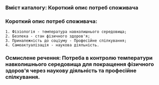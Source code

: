 ### Вміст каталогу: Короткий опис потреб споживача

### Короткий опис потреб споживача:
    1. Фізіологія - температура навколишнього середовища;
    2. Безпека - стан фізичного здоров'я;
    3. Приналежність до соціуму - Професійне спілкування;
    4. Самоактуалізація - наукова діяльність.


### Осмислене речення: Потреба в контролю температури навколишнього середовища для покращення фізичного здоров'я через наукову діяльність та професійне спілкування.
